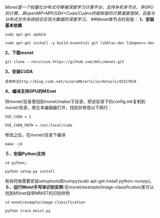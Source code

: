 *Mxnet是一个轻量化分布式可移植深度学习计算平台，支持多机多节点、多GPU的计算，其openMP+MPI/SSH+Cuda/Cudnn的框架是的计算速度很快，且能与分布式文件系统结合实现大数据的深度学习。*
##Mxnet单节点的安装：
**1、安装基本依赖**
```
sudo apt-get update
```

```
sudo apt-get install -y build-essential git libblas-dev libopencv-dev
```
**2、下载mxnet**
```
git clone --recursive https://github.com/dmlc/mxnet.git
```
**3、安装CUDA**
```
具体参见http://blog.csdn.net/xizero00/article/details/43227019
```
**4、编译支持GPU的MXnet**

将mxnet/目录里找到mxnet/make/子目录，把该目录下的config.mk复制到mxnet/目录，用文本编辑器打开，找到并修改以下两行：
```
USE_CUDA = 1

USE_CUDA_PATH = /usr/local/cuda
```
修改之后，在mxnet/目录下编译
```
make -j4
```
**５、安装Python支持**
```
cd python;

python setup.py install
```
有些时候需要安装setuptools和numpy(sudo apt-get install python-numpy)。
**６、运行Mnist手写体识别实例**
在mxnet/example/image-classification里可以找到MXnet自带MNIST的识别样例
```
cd mxnet/example/image-classification

python train_mnist.py
```
